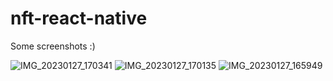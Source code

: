 # nft-react-native
Some screenshots :)




![IMG_20230127_170341](https://user-images.githubusercontent.com/95513071/215115307-392de900-8c33-476f-a041-412fd2f94e19.png)
![IMG_20230127_170135](https://user-images.githubusercontent.com/95513071/215115315-a4e941f5-4086-48ad-b054-b8bea162fceb.png)
![IMG_20230127_165949](https://user-images.githubusercontent.com/95513071/215115325-83fa613e-5d75-433a-bac4-2554f224e3a4.png)

